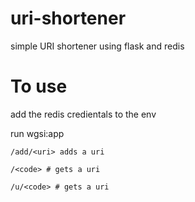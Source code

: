 # uri-shortener


simple URI shortener using flask and redis


# To use

add the redis credientals to the env

run wgsi:app
```
/add/<uri> adds a uri

/<code> # gets a uri

/u/<code> # gets a uri

